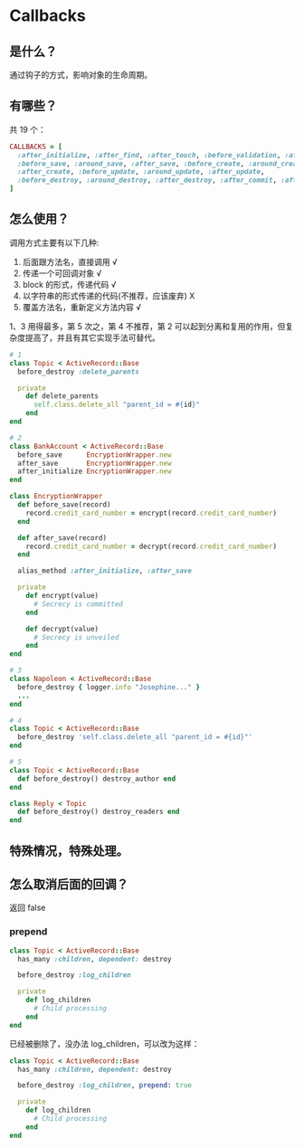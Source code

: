 # Callbacks

## 是什么？

通过钩子的方式，影响对象的生命周期。

## 有哪些？

共 19 个：

```ruby
CALLBACKS = [
  :after_initialize, :after_find, :after_touch, :before_validation, :after_validation,
  :before_save, :around_save, :after_save, :before_create, :around_create,
  :after_create, :before_update, :around_update, :after_update,
  :before_destroy, :around_destroy, :after_destroy, :after_commit, :after_rollback
]
```

## 怎么使用？

调用方式主要有以下几种:

1. 后面跟方法名，直接调用 √
2. 传递一个可回调对象 √
3. block 的形式，传递代码 √
4. 以字符串的形式传递的代码(不推荐，应该废弃) X
5. 覆盖方法名，重新定义方法内容 √

1、3 用得最多，第 5 次之，第 4 不推荐，第 2 可以起到分离和复用的作用，但复杂度提高了，并且有其它实现手法可替代。

```ruby
# 1
class Topic < ActiveRecord::Base
  before_destroy :delete_parents

  private
    def delete_parents
      self.class.delete_all "parent_id = #{id}"
    end
end
```

```ruby
# 2
class BankAccount < ActiveRecord::Base
  before_save      EncryptionWrapper.new
  after_save       EncryptionWrapper.new
  after_initialize EncryptionWrapper.new
end

class EncryptionWrapper
  def before_save(record)
    record.credit_card_number = encrypt(record.credit_card_number)
  end

  def after_save(record)
    record.credit_card_number = decrypt(record.credit_card_number)
  end

  alias_method :after_initialize, :after_save

  private
    def encrypt(value)
      # Secrecy is committed
    end

    def decrypt(value)
      # Secrecy is unveiled
    end
end
```

```ruby
# 3
class Napoleon < ActiveRecord::Base
  before_destroy { logger.info "Josephine..." }
  ...
end
```

```ruby
# 4
class Topic < ActiveRecord::Base
  before_destroy 'self.class.delete_all "parent_id = #{id}"'
end
```

```ruby
# 5
class Topic < ActiveRecord::Base
  def before_destroy() destroy_author end
end

class Reply < Topic
  def before_destroy() destroy_readers end
end
```

## 特殊情况，特殊处理。

## 怎么取消后面的回调？

返回 false

### prepend

```ruby
class Topic < ActiveRecord::Base
  has_many :children, dependent: destroy

  before_destroy :log_children

  private
    def log_children
      # Child processing
    end
end
```

已经被删除了，没办法 log_children，可以改为这样：

```ruby
class Topic < ActiveRecord::Base
  has_many :children, dependent: destroy

  before_destroy :log_children, prepend: true

  private
    def log_children
      # Child processing
    end
end
```
